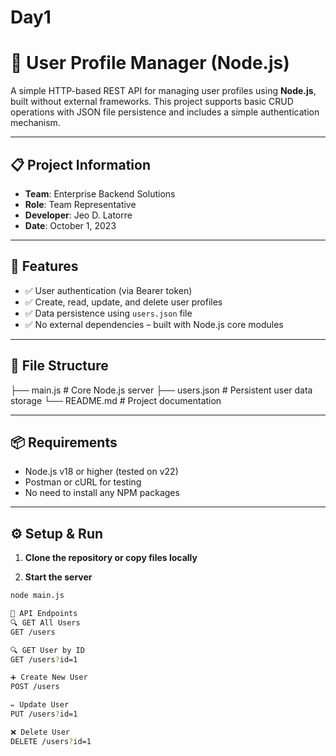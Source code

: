 # Day1

# 🧾 User Profile Manager (Node.js)

A simple HTTP-based REST API for managing user profiles using **Node.js**, built without external frameworks. This project supports basic CRUD operations with JSON file persistence and includes a simple authentication mechanism.

---

## 📋 Project Information

- **Team**: Enterprise Backend Solutions  
- **Role**: Team Representative  
- **Developer**: Jeo D. Latorre  
- **Date**: October 1, 2023

---

## 🚀 Features

- ✅ User authentication (via Bearer token)
- ✅ Create, read, update, and delete user profiles
- ✅ Data persistence using `users.json` file
- ✅ No external dependencies – built with Node.js core modules

---

## 📁 File Structure
├── main.js # Core Node.js server
├── users.json # Persistent user data storage
└── README.md # Project documentation


---

## 📦 Requirements

- Node.js v18 or higher (tested on v22)
- Postman or cURL for testing
- No need to install any NPM packages

---

## ⚙️ Setup & Run

1. **Clone the repository or copy files locally**

2. **Start the server**

```bash
node main.js

📡 API Endpoints
🔍 GET All Users
GET /users

🔍 GET User by ID
GET /users?id=1

➕ Create New User
POST /users

✏️ Update User
PUT /users?id=1

❌ Delete User
DELETE /users?id=1
